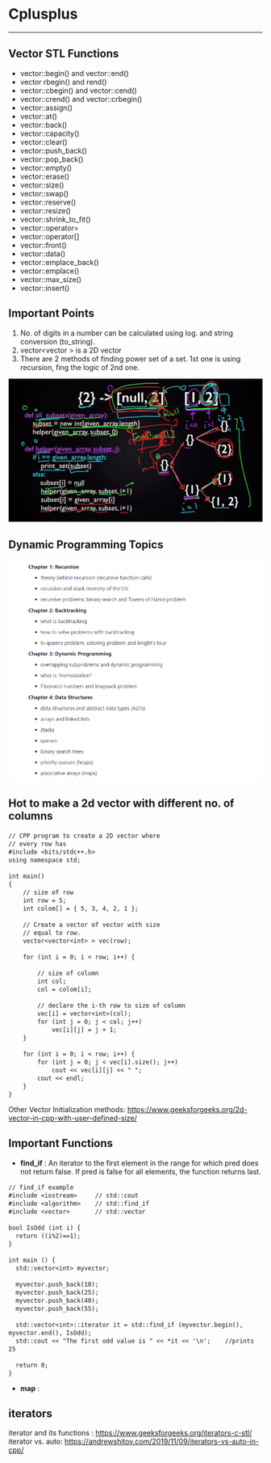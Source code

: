 # Cplusplus

----------------------------------------------------------------

## Vector STL Functions 

- vector::begin() and vector::end()
- vector rbegin() and rend()
- vector::cbegin() and vector::cend()
- vector::crend() and vector::crbegin()
- vector::assign()
- vector::at()
- vector::back()
- vector::capacity()
- vector::clear()
- vector::push_back()
- vector::pop_back()
- vector::empty()
- vector::erase()
- vector::size()
- vector::swap()
- vector::reserve()
- vector::resize()
- vector::shrink_to_fit()
- vector::operator=
- vector::operator[]
- vector::front()
- vector::data()
- vector::emplace_back()
- vector::emplace()
- vector::max_size()
- vector::insert()

## Important Points

1. No. of digits in a number can be calculated using log. and string conversion (to_string).
2. vector<vector<int> > is a 2D vector
3. There are 2 methods of finding power set of a set. 1st one is using recursion, fing the logic of 2nd one.
  
  ![](images/Method_2.PNG)
  
  ## Dynamic Programming Topics 
  
  <img src="images/Gitpe.PNG" width="800">
  
  ## Hot to make a 2d vector with different no. of columns

```
// CPP program to create a 2D vector where 
// every row has 
#include <bits/stdc++.h> 
using namespace std; 

int main() 
{ 
	// size of row 
	int row = 5; 
	int colom[] = { 5, 3, 4, 2, 1 }; 

	// Create a vector of vector with size 
	// equal to row. 
	vector<vector<int> > vec(row); 

	for (int i = 0; i < row; i++) { 

		// size of column 
		int col; 
		col = colom[i]; 

		// declare the i-th row to size of column 
		vec[i] = vector<int>(col); 
		for (int j = 0; j < col; j++) 
			vec[i][j] = j + 1; 
	} 

	for (int i = 0; i < row; i++) { 
		for (int j = 0; j < vec[i].size(); j++) 
			cout << vec[i][j] << " "; 
		cout << endl; 
	} 
} 

```

Other Vector Initialization methods: https://www.geeksforgeeks.org/2d-vector-in-cpp-with-user-defined-size/

## Important Functions

- **find_if** : An iterator to the first element in the range for which pred does not return false.
If pred is false for all elements, the function returns last.

```
// find_if example
#include <iostream>     // std::cout
#include <algorithm>    // std::find_if
#include <vector>       // std::vector

bool IsOdd (int i) {
  return ((i%2)==1);
}

int main () {
  std::vector<int> myvector;

  myvector.push_back(10);
  myvector.push_back(25);
  myvector.push_back(40);
  myvector.push_back(55);

  std::vector<int>::iterator it = std::find_if (myvector.begin(), myvector.end(), IsOdd);
  std::cout << "The first odd value is " << *it << '\n';	//prints 25

  return 0;
}
```

- **map** : 

## iterators 

 iterator and its functions : https://www.geeksforgeeks.org/iterators-c-stl/
 iterator vs. auto: https://andrewshitov.com/2019/11/09/iterators-vs-auto-in-cpp/
